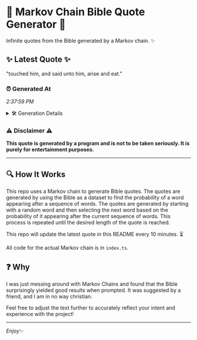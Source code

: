 # 📖 Markov Chain Bible Quote Generator 📖

Infinite quotes from the Bible generated by a Markov chain. ✨

## ✨ Latest Quote ✨
"touched him, and said unto him, arise and eat."

### ⏰ Generated At
*2:37:59 PM*

<details>
    <summary>🛠️ Generation Details</summary>
    <p>
        <strong>🌱 Seed:</strong> touched<br>
        <strong>🔄 Iterations:</strong> 8<br>
        <strong>📜 Context History:</strong><br>[ touched ]: him,<br>[ touched, him, ]: and<br>[ touched, him,, and ]: said<br>[ touched, him,, and, said ]: unto<br>[ touched, him,, and, said, unto ]: him,<br>[ touched, him,, and, said, unto, him, ]: arise<br>[ him,, and, said, unto, him,, arise ]: and<br>[ and, said, unto, him,, arise, and ]: eat.<br>
    </p>
</details>

### ⚠️ Disclaimer ⚠️
**This quote is generated by a program and is not to be taken seriously. It is purely for entertainment purposes.**

---

## 🔍 How It Works

This repo uses a Markov chain to generate Bible quotes. The quotes are generated by using the Bible as a dataset to find the probability of a word appearing after a sequence of words. The quotes are generated by starting with a random word and then selecting the next word based on the probability of it appearing after the current sequence of words. This process is repeated until the desired length of the quote is reached.

This repo will update the latest quote in this README every 10 minutes. ⏳

All code for the actual Markov chain is in `index.ts`.

## ❓ Why

I was just messing around with Markov Chains and found that the Bible surprisingly yielded good results when prompted. 
It was suggested by a friend, and I am in no way christian.

Feel free to adjust the text further to accurately reflect your intent and experience with the project!

---

*Enjoy*✨
